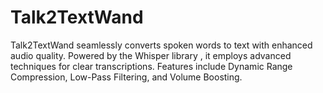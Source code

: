 # Talk2TextWand
Talk2TextWand seamlessly converts spoken words to text with enhanced audio quality. Powered by the Whisper library , it employs advanced techniques for clear transcriptions. Features include Dynamic Range Compression, Low-Pass Filtering, and Volume Boosting.
